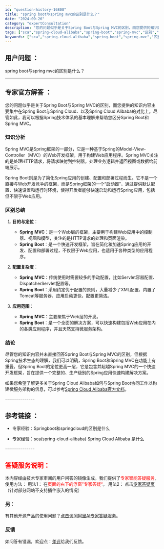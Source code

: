 ```yaml
---
id: "question-history-16808"
title: "spring boot与spring mvc的区别是什么？"
date: "2024-09-26"
category: "expertConsultation"
description: "您的问题似乎是关于Spring Boot与Spring MVC的区别，而您提供的知识内容主要集中在Spring Boot与Spring Cloud、以及Spring Cloud Alibaba的对比上。尽管如此，我可以根据Spring技术体系的基本理解来帮助您区分Spring Boot和Spring"
tags: ["sca","spring-cloud-alibaba","spring-boot","spring-mvc","区别","什么","是"]
keywords: ["sca","spring-cloud-alibaba","spring-boot","spring-mvc","区别","什么","是"]
---
```


## 用户问题 ： 
 spring boot与spring mvc的区别是什么？  

---------------
## 专家官方解答 ：

您的问题似乎是关于Spring Boot与Spring MVC的区别，而您提供的知识内容主要集中在Spring Boot与Spring Cloud、以及Spring Cloud Alibaba的对比上。尽管如此，我可以根据Spring技术体系的基本理解来帮助您区分Spring Boot和Spring MVC。

### 知识分析
Spring MVC是Spring框架的一部分，它是一种基于Spring的Model-View-Controller（MVC）的Web开发框架，用于构建Web应用程序。Spring MVC关注的是处理HTTP请求，将请求映射到控制器，处理业务逻辑并返回视图或数据给前端展示。

Spring Boot则是为了简化Spring应用的创建、配置和部署过程而生。它不是一个直接与Web开发竞争的框架，而是Spring框架的一个“启动器”，通过提供默认配置、快速设置和运行时环境，使得开发者能够快速启动和运行Spring应用，包括但不限于Web应用。

### 区别总结
1. **目的与定位**：
   - **Spring MVC**：是一个Web层的框架，主要用于构建Web应用中的控制器、视图和模型，关注的是HTTP请求的处理和页面渲染。
   - **Spring Boot**：是一个快速开发框架，旨在简化和加速Spring应用的开发、配置和部署过程，不仅限于Web应用，也适用于各种类型的应用程序。

2. **配置复杂度**：
   - **Spring MVC**：传统使用时需要较多的手动配置，比如Servlet容器配置、DispatcherServlet配置等。
   - **Spring Boot**：采用约定优于配置的原则，大量减少了XML配置，内置了Tomcat等服务器，应用启动更快，配置更简洁。

3. **应用范围**：
   - **Spring MVC**：主要聚焦于Web层的开发。
   - **Spring Boot**：是一个全面的解决方案，可以快速构建包括Web应用在内的各类应用程序，并且天然支持微服务架构。

### 结论
尽管您的知识内容并未直接回答Spring Boot与Spring MVC的区别，但根据Spring技术生态的理解，我们可以明确，Spring Boot和Spring MVC在功能上有重叠，但Spring Boot的定位更高一层，它是包含并超越Spring MVC的一个快速开发框架，旨在提供一个完整的、生产级别的Spring应用快速构建解决方案。

如果您希望了解更多关于Spring Cloud Alibaba如何与Spring Boot协同工作以构建微服务架构的信息，可以参考[Spring Cloud Alibaba官方文档](https://github.com/spring-cloud-alibaba-group/spring-cloud-alibaba-group.github.io/blob/main/i18n/zh-cn/docusaurus-plugin-content-docs/current/overview/roadmap.md)。


<font color="#949494">---------------</font> 


## 参考链接 ：

* 专家经验：Springboot和springcloud的区别是什么 
 
 * 专家经验：sca(spring-cloud-alibaba) Spring Cloud Alibaba 是什么 


 <font color="#949494">---------------</font> 
 


## <font color="#FF0000">答疑服务说明：</font> 

本内容经由技术专家审阅的用户问答的镜像生成，我们提供了<font color="#FF0000">专家智能答疑服务</font>,使用方法：
用法1： 在<font color="#FF0000">页面的右下的浮窗”专家答疑“</font>。
用法2： 点击[专家答疑页](https://answer.opensource.alibaba.com/docs/intro)（针对部分网站不支持插件嵌入的情况）
### 另：


有其他开源产品的使用问题？[点击访问阿里AI专家答疑服务](https://answer.opensource.alibaba.com/docs/intro)。
### 反馈
如问答有错漏，欢迎点：[差评](https://ai.nacos.io/user/feedbackByEnhancerGradePOJOID?enhancerGradePOJOId=16828)给我们反馈。
